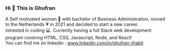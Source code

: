 ### Hi 👋 This is Ghufran

<!--
**GhufranThabit/GhufranThabit** is a ✨ _special_ ✨ repository because its `README.md` (this file) appears on your GitHub profile.

Here are some ideas to get you started:

- 🔭 I’m currently working on ...
- 🌱 I’m currently learning ...
- 👯 I’m looking to collaborate on ...
- 🤔 I’m looking for help with ...
- 💬 Ask me about ...
- 📫 How to reach me: ...
- 😄 Pronouns: ...
- ⚡ Fun fact: ...
-->
A Self motivated woman :raising_hand: with bachelor of Business Administration, moved to the Netherlands :heartpulse: in 2021 and decided to start a new career. 
<br>Intrested in coding :computer:.
Currently having a full Stack web development program covering HTML, CSS, Javascript, Node, and React!
<br> You can find me on linkedin : www.linkedin.com/in/ghufran-thabit 
